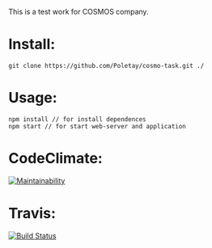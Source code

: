 This is a test work for COSMOS company.

# Install:
```
git clone https://github.com/Poletay/cosmo-task.git ./
```

# Usage:
```
npm install // for install dependences
npm start // for start web-server and application
```

# CodeClimate:
[![Maintainability](https://api.codeclimate.com/v1/badges/e38cfbc043551c23eda0/maintainability)](https://codeclimate.com/github/Poletay/cosmo-task/maintainability)

# Travis:
[![Build Status](https://travis-ci.org/Poletay/cosmo-task.svg?branch=master)](https://travis-ci.org/Poletay/cosmo-task)